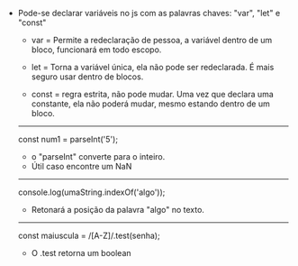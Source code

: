 - Pode-se declarar  variáveis no js com as palavras chaves: "var", "let" e "const"

    - var =  Permite a redeclaração de pessoa, a variável dentro de um bloco, funcionará em todo escopo.

    - let = Torna a variável única, ela não pode ser redeclarada. É mais seguro usar dentro de blocos.

    - const = regra estrita, não pode mudar. Uma vez que declara uma constante, ela não poderá mudar, mesmo estando dentro de um bloco.

    ---

    const num1 = parseInt('5');
     - o "parseInt" converte para o inteiro.
     - Útil caso encontre um NaN
     ---
    console.log(umaString.indexOf('algo'));
     - Retonará a posição da palavra "algo" no texto.
     ---
    const maiuscula = /[A-Z]/.test(senha);
     - O .test retorna um boolean
